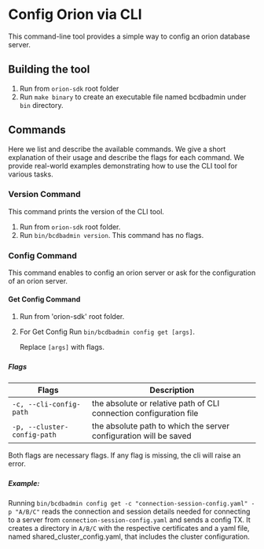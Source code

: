 # Config Orion via CLI

This command-line tool provides a simple way to config an orion database server.

## Building the tool
1. Run from `orion-sdk` root folder
2. Run `make binary` to create an executable file named bcdbadmin under `bin` directory.

## Commands

Here we list and describe the available commands.
We give a short explanation of their usage and describe the flags for each command.
We provide real-world examples demonstrating how to use the CLI tool for various tasks.


### Version Command
This command prints the version of the CLI tool.
1. Run from `orion-sdk` root folder.
2. Run `bin/bcdbadmin version`. This command has no flags.



### Config Command
This command enables to config an orion server or ask for the configuration of an orion server. 

#### Get Config Command
1. Run from 'orion-sdk' root folder.
2. For Get Config Run `bin/bcdbadmin config get [args]`.

   Replace `[args]` with flags.

###
##### Flags
| Flags                       | Description                                                         |
|-----------------------------|---------------------------------------------------------------------|
| `-c, --cli-config-path`     | the absolute or relative path of CLI connection configuration file  |
| `-p, --cluster-config-path` | the absolute path to which the server configuration will be saved   |

Both flags are necessary flags. If any flag is missing, the cli will raise an error.

###
##### Example:

Running 
`bin/bcdbadmin config get -c "connection-session-config.yaml" -p "A/B/C"`
reads the connection and session details needed for connecting to a server from `connection-session-config.yaml` and 
sends a config TX.
It creates a directory in `A/B/C` with the respective certificates and a yaml file, named shared_cluster_config.yaml, that includes the cluster configuration.